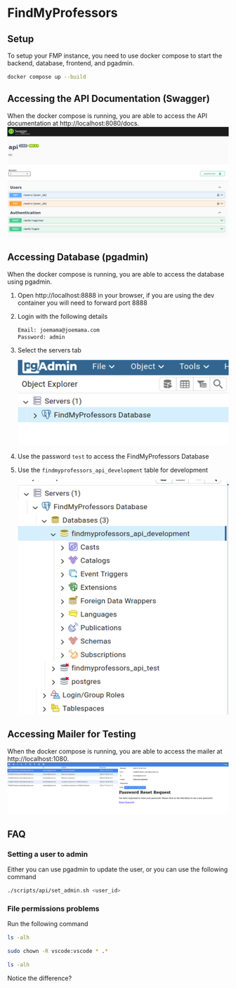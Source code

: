# FindMyProfessors

## Setup
To setup your FMP instance, you need to use docker compose to start the backend, database, frontend, and pgadmin.  
```bash
docker compose up --build
```

## Accessing the API Documentation (Swagger)
When the docker compose is running, you are able to access the API documentation at http://localhost:8080/docs.
![swagger page example](docs/swagger.png)

## Accessing Database (pgadmin)
When the docker compose is running, you are able to access the database using pgadmin.

1. Open http://localhost:8888 in your browser, if you are using the dev container you will need to forward port 8888
2. Login with the following details
   ```
   Email: joemama@joemama.com
   Password: admin
   ```
3. Select the servers tab

   ![servers tab](docs/database_1.png)
4. Use the password `test` to access the FindMyProfessors Database
5. Use the `findmyprofessors_api_development` table for development
   
   ![correct table](docs/database_2.png)

## Accessing Mailer for Testing
When the docker compose is running, you are able to access the mailer at http://localhost:1080.
![alt text](docs/mailer.png)

## FAQ

### Setting a user to admin

Either you can use pgadmin to update the user, or you can use the following command
```bash
./scripts/api/set_admin.sh <user_id>
```

### File permissions problems
Run the following command
```bash
ls -alh
```

```bash
sudo chown -R vscode:vscode * .*
```

```bash
ls -alh
```

Notice the difference?